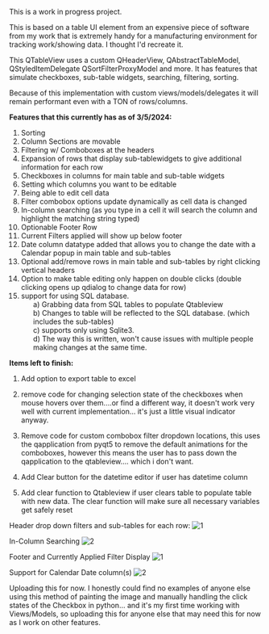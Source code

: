 This is a work in progress project.  

This is based on a table UI element from an expensive piece of software from my work that is extremely
handy for a manufacturing environment for tracking work/showing data.  I thought I'd recreate it.

This QTableView uses a custom QHeaderView, QAbstractTableModel, QStyledItemDelegate QSortFilterProxyModel and more.  It has features that 
simulate checkboxes, sub-table widgets, searching, filtering, sorting.

Because of this implementation with custom views/models/delegates it will remain performant even with a TON of rows/columns.

<b>Features that this currently has as of 3/5/2024:</b>

1) Sorting
2) Column Sections are movable
3) Filtering w/ Comboboxes at the headers
4) Expansion of rows that display sub-tablewidgets to give additional information for each row
5) Checkboxes in columns for main table and sub-table widgets
6) Setting which columns you want to be editable
7) Being able to edit cell data
8) Filter combobox options update dynamically as cell data is changed
9) In-column searching   (as you type in a cell it will search the column and highlight the matching string typed)
10) Optionable Footer Row
11) Current Filters applied will show up below footer
12) Date column datatype added that allows you to change the date with a Calendar popup in main table and sub-tables
13) Optional add/remove rows in main table and sub-tables by right clicking vertical headers
14) Option to make table editing only happen on double clicks   (double clicking opens up qdialog to change data for row)
15) support for using SQL database.
    <ul>a) Grabbing data from SQL tables to populate Qtableview</ul>
    <ul>b) Changes to table will be reflected to the SQL database.  (which includes the sub-tables)</ul>
    <ul>c) supports only using Sqlite3.</ul>
    <ul>d) The way this is written, won't cause issues with multiple people making changes at the same time.</ul>
    



<b>Items left to finish:</b>
   
1) Add option to export table to excel
   
2) remove code for changing selection state of the checkboxes when mouse hovers over them....or find a different way, it doesn't work very well
   with current implementation... it's just a little visual indicator anyway.
   
3) Remove code for custom combobox filter dropdown locations, this uses the qapplication from pyqt5 to remove the default animations for the comboboxes,
   however this means the user has to pass down the qapplication to the qtableview.... which i don't want.
   
4) Add Clear button for the datetime editor if user has datetime column

5) Add clear function to Qtableview if user clears table to populate table with new data. The clear function will make sure all necessary variables get
   safely reset

   

Header drop down filters and sub-tables for each row:
![1](https://github.com/jxfuller1/QTableView-with-Checkboxes-subtables-filtering-and-more/assets/123666150/bcf1022e-7328-452f-9bd5-bb75ba64a500)

In-Column Searching
![2](https://github.com/jxfuller1/QTableView-with-Checkboxes-subtables-filtering-and-more/assets/123666150/e3418c54-464c-4091-98fb-47a3db3651b2)

Footer and Currently Applied Filter Display
![1](https://github.com/jxfuller1/QTableView-with-Checkboxes-subtables-filtering-and-more/assets/123666150/b34bb368-fdc4-4391-b834-cd6e90b46f69)

Support for Calendar Date column(s)
![2](https://github.com/jxfuller1/QTableView-with-Checkboxes-subtables-filtering-and-more/assets/123666150/3b0c6d3b-7e34-40d5-a5fe-e85b9f4090ed)


Uploading this for now.  I honestly could find no examples of anyone else using this method of painting the image and manually handling the click states of the Checkbox in python... 
and it's my first time working with Views/Models, so uploading this for anyone else that may need this for now as I work on other features.
